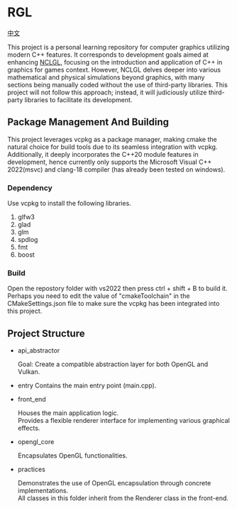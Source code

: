 # RGL

[中文](./cn.md)

This project is a personal learning repository for computer graphics utilizing modern C++ features. It corresponds to development goals aimed at enhancing [NCLGL](https://research.ncl.ac.uk/game/mastersdegree/graphicsforgames/introductiontonclgl/), focusing on the introduction and application of C++ in graphics for games context.
However, NCLGL delves deeper into various mathematical and physical simulations beyond graphics, with many sections being manually coded without the use of third-party libraries. This project will not follow this approach; instead, it will judiciously utilize third-party libraries to facilitate its development.

## Package Management And Building

This project leverages vcpkg as a package manager, making cmake the natural choice for build tools due to its seamless integration with vcpkg. Additionally, it deeply incorporates the C++20 module features in development, hence currently only supports the Microsoft Visual C++ 2022(msvc) and clang-18 compiler (has already been tested on windows).

### Dependency

Use vcpkg to install the following libraries.

1. glfw3
2. glad
3. glm
4. spdlog
5. fmt
6. boost

### Build

Open the repostory folder with vs2022 then press ctrl + shift + B to build it. Perhaps you need to edit the value of "cmakeToolchain" in the CMakeSettings.json file to make sure the vcpkg has been integrated into this project.


## Project Structure

* api_abstractor

  Goal: Create a compatible abstraction layer for both OpenGL and Vulkan.
* entry
  Contains the main entry point (main.cpp).
  
* front_end

  Houses the main application logic.  
  Provides a flexible renderer interface for implementing various graphical effects.  
* opengl_core

  Encapsulates OpenGL functionalities.
* practices

  Demonstrates the use of OpenGL encapsulation through concrete implementations.  
  All classes in this folder inherit from the Renderer class in the front-end.
